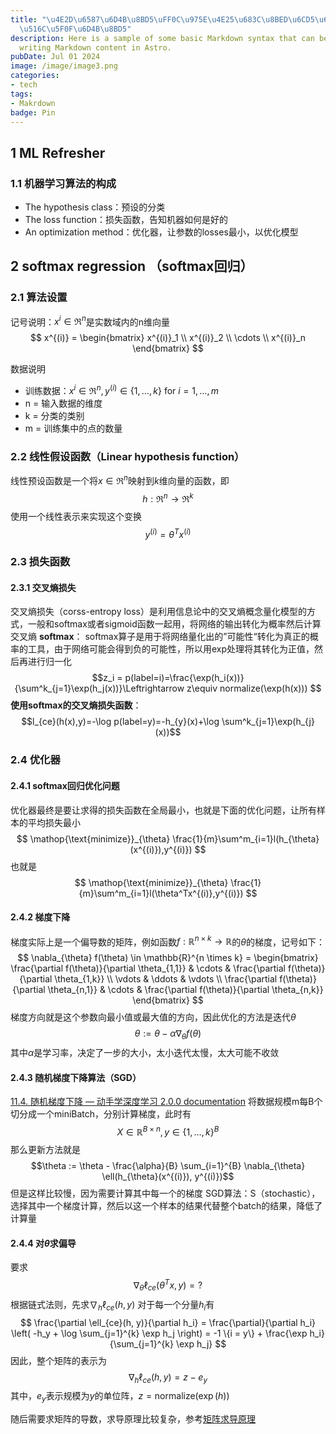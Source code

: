 ```yaml
---
title: "\u4E2D\u6587\u6D4B\u8BD5\uFF0C\u975E\u4E25\u683C\u8BED\u6CD5\u6D4B\u8BD5\uFF0C\
  \u516C\u5F0F\u6D4B\u8BD5"
description: Here is a sample of some basic Markdown syntax that can be used when
  writing Markdown content in Astro.
pubDate: Jul 01 2024
image: /image/image3.png
categories:
- tech
tags:
- Makrdown
badge: Pin
---
```

## 1 ML Refresher
### 1.1 机器学习算法的构成
+ The hypothesis class：预设的分类
+ The loss function：损失函数，告知机器如何是好的
+ An optimization method：优化器，让参数的losses最小，以优化模型
## 2 softmax regression （softmax回归）
### 2.1 算法设置
记号说明：$x^{i} \in \Re^{n}$是实数域内的n维向量
$$
x^{(i)} = \begin{bmatrix}
x^{(i)}_1 \\
x^{(i)}_2 \\
\cdots \\
x^{(i)}_n
\end{bmatrix}
$$

数据说明
+ 训练数据：$x^{i} \in \Re^{n}, y^{(i)} \in \{1,\dots,k\}$ for $i = 1,\dots,m$
+ n = 输入数据的维度
+ k = 分类的类别
+ m = 训练集中的点的数量
### 2.2 线性假设函数（Linear hypothesis function）
线性预设函数是一个将$x \in \Re^n$映射到$k$维向量的函数，即
$$h:\Re^n \rightarrow \Re^k$$
使用一个线性表示来实现这个变换
$$y^{(i)} = \theta^T x^{(i)}$$

### 2.3 损失函数
#### 2.3.1 交叉熵损失
交叉熵损失（corss-entropy loss）是利用信息论中的交叉熵概念量化模型的方式，一般和softmax或者sigmoid函数一起用，将网络的输出转化为概率然后计算交叉熵
**softmax**：
softmax算子是用于将网络量化出的”可能性“转化为真正的概率的工具，由于网络可能会得到负的可能性，所以用exp处理将其转化为正值，然后再进行归一化
$$z_i = p(label=i)=\frac{\exp(h_i(x))}{\sum^k_{j=1}\exp(h_j(x))}\Leftrightarrow z\equiv normalize(\exp(h(x))) $$
**使用softmax的交叉熵损失函数**：
$$l_{ce}(h(x),y)=-\log p(label=y)=-h_{y}(x)+\log \sum^k_{j=1}\exp(h_{j}(x))$$
### 2.4 优化器
#### 2.4.1 softmax回归优化问题
优化器最终是要让求得的损失函数在全局最小，也就是下面的优化问题，让所有样本的平均损失最小
$$
\mathop{\text{minimize}}_{\theta} \frac{1}{m}\sum^m_{i=1}l(h_{\theta} (x^{(i)}),y^{(i)})
$$
也就是
$$
\mathop{\text{minimize}}_{\theta} \frac{1}{m}\sum^m_{i=1}l(\theta^Tx^{(i)},y^{(i)})
$$
#### 2.4.2 梯度下降
梯度实际上是一个偏导数的矩阵，例如函数$f:\mathbb{R}^{n\times k}\to\mathbb{R}$的$\theta$的梯度，记号如下：
$$
\nabla_{\theta} f(\theta) \in \mathbb{R}^{n \times k} = 
\begin{bmatrix}
\frac{\partial f(\theta)}{\partial \theta_{1,1}} & \cdots & \frac{\partial f(\theta)}{\partial \theta_{1,k}} \\
\vdots & \ddots & \vdots \\
\frac{\partial f(\theta)}{\partial \theta_{n,1}} & \cdots & \frac{\partial f(\theta)}{\partial \theta_{n,k}}
\end{bmatrix}
$$
梯度方向就是这个参数向最小值或最大值的方向，因此优化的方法是迭代$\theta$
$$
\theta:=\theta-\alpha\nabla_\theta f(\theta)
$$
 其中$\alpha$是学习率，决定了一步的大小，太小迭代太慢，太大可能不收敛
#### 2.4.3 随机梯度下降算法（SGD）
[11.4. 随机梯度下降 — 动手学深度学习 2.0.0 documentation](https://zh.d2l.ai/chapter_optimization/sgd.html#id2)
将数据规模m每B个切分成一个miniBatch，分别计算梯度，此时有
 $$ X \in \mathbb{R}^{B \times n}, y \in \{1, \ldots, k\}^B$$
 那么更新方法就是
 $$\theta := \theta - \frac{\alpha}{B} \sum_{i=1}^{B} \nabla_{\theta} \ell(h_{\theta}(x^{(i)}), y^{(i)})$$
但是这样比较慢，因为需要计算其中每一个的梯度
SGD算法：S（stochastic），选择其中一个梯度计算，然后以这一个样本的结果代替整个batch的结果，降低了计算量
#### 2.4.4 对$\theta$求偏导
要求
$$\nabla_{\theta} \ell_{ce}(\theta^T x, y) = ?$$
根据链式法则，先求$\nabla_h \ell_{ce}(h, y)$
对于每一个分量$h_{i}$有
$$
\frac{\partial \ell_{ce}(h, y)}{\partial h_i} = \frac{\partial}{\partial h_i} \left( -h_y + \log \sum_{j=1}^{k} \exp h_j \right) = -1 \{i = y\} + \frac{\exp h_i}{\sum_{j=1}^{k} \exp h_j}
$$
因此，整个矩阵的表示为
$$\nabla_h \ell_{ce}(h, y) = z - e_y$$
其中，$e_{y}$表示规模为$y$的单位阵，$z = \text{normalize}(\exp(h))$

随后需要求矩阵的导数，求导原理比较复杂，参考[矩阵求导原理](../../0072_理论/矩阵求导原理.md)

